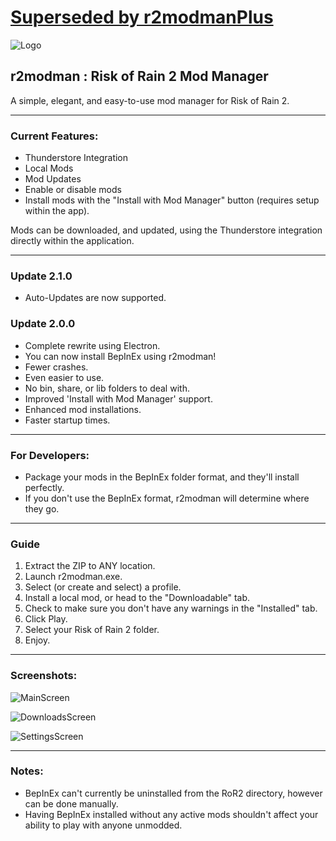 # [Superseded by r2modmanPlus](https://github.com/ebkr/r2modmanPlus)

![Logo](https://i.imgur.com/rdImc3h.png)

## r2modman : Risk of Rain 2 Mod Manager

A simple, elegant, and easy-to-use mod manager for Risk of Rain 2.

---

### Current Features:
- Thunderstore Integration
- Local Mods
- Mod Updates
- Enable or disable mods
- Install mods with the "Install with Mod Manager" button (requires setup within the app).

Mods can be downloaded, and updated, using the Thunderstore integration directly within the application.

---

### Update 2.1.0
- Auto-Updates are now supported.

### Update 2.0.0

- Complete rewrite using Electron.
- You can now install BepInEx using r2modman!
- Fewer crashes.
- Even easier to use.
- No bin, share, or lib folders to deal with.
- Improved 'Install with Mod Manager' support.
- Enhanced mod installations.
- Faster startup times.

---

### For Developers:
- Package your mods in the BepInEx folder format, and they'll install perfectly.
- If you don't use the BepInEx format, r2modman will determine where they go.

---

### Guide
1. Extract the ZIP to ANY location.
2. Launch r2modman.exe.
3. Select (or create and select) a profile.
4. Install a local mod, or head to the "Downloadable" tab.
5. Check to make sure you don't have any warnings in the "Installed" tab.
6. Click Play.
7. Select your Risk of Rain 2 folder.
8. Enjoy.

---

### Screenshots:

![MainScreen](https://i.imgur.com/aaRC8PC.png)

![DownloadsScreen](https://i.imgur.com/Tlbdh75.png)

![SettingsScreen](https://i.imgur.com/UvGF6lf.png)

---

### Notes:
- BepInEx can't currently be uninstalled from the RoR2 directory, however can be done manually.
- Having BepInEx installed without any active mods shouldn't affect your ability to play with anyone unmodded.



